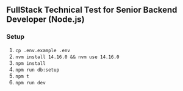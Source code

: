 ## FullStack Technical Test for Senior Backend Developer (Node.js)

### Setup
1. `cp .env.example .env`
2. `nvm install 14.16.0 && nvm use 14.16.0`
3. `npm install`
4. `npm run db:setup`
5. `npm t`
6. `npm run dev`